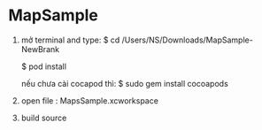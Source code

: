 # MapSample

1. mở terminal and type:
   $ cd /Users/NS/Downloads/MapSample-NewBrank
   
   $ pod install
   
   nếu chưa cài cocapod thì: $ sudo gem install cocoapods
2.  open file : MapsSample.xcworkspace 
3. build source
